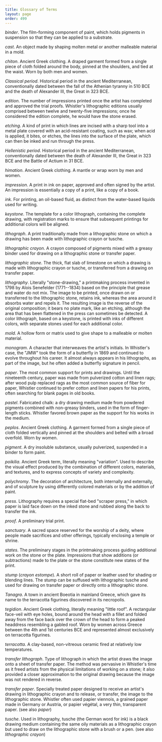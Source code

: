 ```yaml
---
title: Glossary of Terms
layout: page
order: 499
---
```


*binder*. The film-forming component of paint, which holds pigments in suspension so that they can be applied to a substrate.

*cast*. An object made by shaping molten metal or another malleable material in a mold.

*chiton*. Ancient Greek clothing. A draped garment formed from a single piece of cloth folded around the body, pinned at the shoulders, and tied at the waist. Worn by both men and women.

*Classical period*. Historical period in the ancient Mediterranean, conventionally dated between the fall of the Athenian tyranny in 510 BCE and the death of Alexander III, the Great in 323 BCE.

*edition*. The number of impressions printed once the artist has completed and approved the trial proofs. Whistler's lithographic editions usually comprised between twelve and twenty-five impressions; once he considered the edition complete, he would have the stone erased.

*etching*. A kind of print in which lines are incised with a sharp tool into a metal plate covered with an acid-resistant coating, such as wax; when acid is applied, it bites, or etches, the lines into the surface of the plate, which can then be inked and run through the press.

*Hellenistic period*. Historical period in the ancient Mediterranean, conventionally dated between the death of Alexander III, the Great in 323 BCE and the Battle of Actium in 31 BCE.

*himation*. Ancient Greek clothing. A mantle or wrap worn by men and women.

*impression*. A print in ink on paper, approved and often signed by the artist. An impression is essentially a copy of a print, like a copy of a book.

*ink*. For printing, an oil-based fluid, as distinct from the water-based liquids used for writing.

*keystone*. The template for a color lithograph, containing the complete drawing, with registration marks to ensure that subsequent printings for additional colors will be aligned.

*lithograph*. A print traditionally made from a lithographic stone on which a drawing has been made with lithographic crayon or tusche.

*lithographic crayon*. A crayon composed of pigments mixed with a greasy binder used for drawing on a lithographic stone or transfer paper.

*lithographic stone*. The thick, flat slab of limestone on which a drawing is made with lithographic crayon or tusche, or transferred from a drawing on transfer paper.

*lithography*. Literally "stone-drawing," a printmaking process invented in 1798 by Alois Senefelder (1771--1834) based on the principle that grease and water do not mix. The image to be printed, once drawn on or transferred to the lithographic stone, retains ink, whereas the area around it absorbs water and repels it. The resulting image is the reverse of the original composition; it bears no plate mark, like an etching, although the area that has been flattened in the press can sometimes be detected. A color lithograph, based on a keystone, is printed with inks of different colors, with separate stones used for each additional color.

*mold*. A hollow form or matrix used to give shape to a malleable or molten material.

*monogram*. A character that interweaves the artist's initials. In Whistler's case, the "JMW" took the form of a butterfly in 1869 and continued to evolve throughout his career. It almost always appears in his lithographs, as part of the image, but he often added a butterfly signature in pencil.

*paper*. The most common support for prints and drawings. Until the nineteenth century, paper was made from pulverized cotton and linen rags; after wood pulp replaced rags as the most common source of fiber for paper, Whistler continued to prefer cotton and linen papers for his prints, often searching for blank pages in old books.

*pastel*. Fabricated chalk: a dry drawing medium made from powdered pigments combined with non-greasy binders, used in the form of finger-length sticks. Whistler favored brown paper as the support for his works in the medium.

*peplos*. Ancient Greek clothing. A garment formed from a single piece of cloth folded vertically and pinned at the shoulders and belted with a broad overfold. Worn by women.

*pigment*. A dry insoluble substance, usually pulverized, suspended in a binder to form paint.

*poikilia*. Ancient Greek term, literally meaning "variation". Used to describe the visual effect produced by the combination of different colors, materials, and textures, and to express concepts of variety and complexity.

*polychromy*. The decoration of architecture, both internally and externally, and of sculpture by using differently colored materials or by the addition of paint.

*press*. Lithography requires a special flat-bed "scraper press," in which paper is laid face down on the inked stone and rubbed along the back to transfer the ink.

*proof*. A preliminary trial print.

*sanctuary*. A sacred space reserved for the worship of a deity, where people made sacrifices and other offerings, typically enclosing a temple or shrine.

*states*. The preliminary stages in the printmaking process guiding additional work on the stone or the plate. Impressions that show additions (or subtractions) made to the plate or the stone constitute new states of the print.

*stump* (*crayon estompe*). A short roll of paper or leather used for shading or blending lines. The stump can be suffused with lithographic tusche and used for drawing on transfer paper or directly onto a lithographic stone.

*Tanagra*. A town in ancient Boeotia in mainland Greece, which gave its name to the terracotta figurines discovered in its necropolis.

*tegidion*. Ancient Greek clothing, literally meaning "little roof". A rectangular face-veil with eye holes, bound around the head with a fillet and folded away from the face back over the crown of the head to form a peaked headdress resembling a gabled roof. Worn by women across Greece between the 4th and 1st centuries BCE and represented almost exclusively on terracotta figurines.

*terracotta*. A clay-based, non-vitreous ceramic fired at relatively low temperatures.

*transfer lithograph*. Type of lithograph in which the artist draws the image onto a sheet of transfer paper. The method was pervasive in Whistler's time as it freed artists from the physical limitations of working on a stone; it also provided a closer approximation to the original drawing because the image was not rendered in reverse.

*transfer paper*. Specially treated paper designed to receive an artist's drawing in lithographic crayon and to release, or transfer, the image to the lithographic stone. Whistler often used papier viennois, a grained paper made in Germany or Austria, or papier végétal, a very thin, transparent paper. (see also *paper*)

*tusche*. Used in lithography, tusche (the German word for ink) is a black drawing medium containing the same oily materials as a lithographic crayon but used to draw on the lithographic stone with a brush or a pen. (see also *lithographic crayon*)
